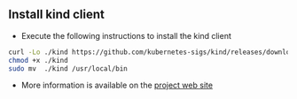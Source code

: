 ## Install kind client

- Execute the following instructions to install the kind client
```bash
curl -Lo ./kind https://github.com/kubernetes-sigs/kind/releases/download/v0.8.1/kind-$(uname)-amd64
chmod +x ./kind
sudo mv  ./kind /usr/local/bin
```
- More information is available on the [project web site](https://kind.sigs.k8s.io/docs/user/quick-start/#installation)